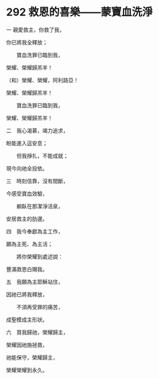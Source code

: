 # 292 救恩的喜樂——蒙寶血洗淨

一 親愛救主，你救了我，

你已將我全釋放；

　　寶血洗罪已臨到我，

榮耀、榮耀歸羔羊！

（和）榮耀、榮耀，阿利路亞！

榮耀、榮耀歸羔羊！

　　寶血洗罪已臨到我，

榮耀、榮耀歸羔羊！

二　我心渴慕，竭力追求，

盼能進入這安息；

　　但我掙扎，不能成就；

現今向祂全投依。

三　時刻信靠，沒有間斷，

今感受寶血效驗，

　　躺臥在那潔淨活泉，

安居救主的肋邊。

四　我今奉獻為主工作，

願為主死、為主活；

　　將你榮耀到處述說：

豐滿救恩白賜我。

五　我願為主耶穌站住，

因祂已將我釋放，

　　不須再受罪的痛苦，

成聖模成主形狀。

六　買我歸祂，榮耀歸主，

榮耀因祂施拯救，

祂能保守，榮耀歸主，

榮耀榮耀到永久。

